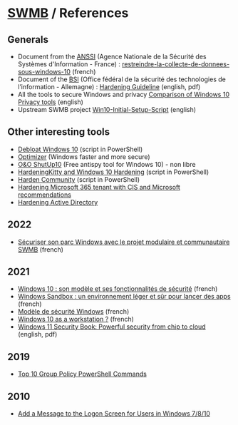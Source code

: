 # [SWMB](README.md) / References

## Generals

* Document from the [ANSSI](https://fr.wikipedia.org/wiki/Agence_nationale_de_la_s%C3%A9curit%C3%A9_des_syst%C3%A8mes_d%27information)
  (Agence Nationale de la Sécurité des Systèmes d'Information - France) :
  [restreindre-la-collecte-de-donnees-sous-windows-10](https://www.ssi.gouv.fr/administration/guide/restreindre-la-collecte-de-donnees-sous-windows-10/)
  (french)
* Document of the [BSI](https://fr.wikipedia.org/wiki/Office_f%C3%A9d%C3%A9ral_de_la_s%C3%A9curit%C3%A9_des_technologies_de_l%27information)
  (Office fédéral de la sécurité des technologies de l’information - Allemagne) :
  [Hardening Guideline](https://www.bsi.bund.de/SharedDocs/Downloads/EN/BSI/Cyber-Security/SiSyPHuS/AP11/Hardening_Guideline.pdf)
  (english, pdf)
* All the tools to secure Windows and privacy 
  [Comparison of Windows 10 Privacy tools](https://www.ghacks.net/2015/08/14/comparison-of-windows-10-privacy-tools/) (english)
* Upstream SWMB project [Win10-Initial-Setup-Script](https://github.com/Disassembler0/Win10-Initial-Setup-Script) (english)

## Other interesting tools

* [Debloat Windows 10](https://github.com/W4RH4WK/Debloat-Windows-10) (script in PowerShell)
* [Optimizer](https://github.com/hellzerg/optimizer) (Windows faster and more secure)
* [O&O ShutUp10](https://www.oo-software.com/en/shutup10) (Free antispy tool for Windows 10) - non libre
* [HardeningKitty and Windows 10 Hardening](https://github.com/0x6d69636b/windows_hardening) (script in PowerShell)
* [Harden Community](https://hardenad.net/) (script in PowerShell)
 * [Hardening Microsoft 365 tenant with CIS and Microsoft recommendations](https://github.com/Harden365/Harden365)
 * [Hardening Active Directory](https://github.com/LoicVeirman/SecureAD)

## 2022

* [Sécuriser son parc Windows avec le projet modulaire et communautaire SWMB](https://hal.archives-ouvertes.fr/hal-03608835) (french)

## 2021

* [Windows 10 : son modèle et ses fonctionnalités de sécurité](https://wonderfall.space/windows-hardening/) (french)
* [Windows Sandbox : un environnement léger et sûr pour lancer des apps](https://wonderfall.space/windows-sandbox/) (french)
* [Modèle de sécurité Windows](https://ilearned.eu.org/secu_windows.html) (french)
* [Windows 10 as a workstation ?](https://linuxfr.org/forums/general-cherche-logiciel/posts/windows-10-as-a-workstation#) (french)
* [Windows 11 Security Book: Powerful security from chip to cloud](https://query.prod.cms.rt.microsoft.com/cms/api/am/binary/RWMyFE) (english, pdf)

## 2019

* [Top 10 Group Policy PowerShell Commands](https://blog.netwrix.com/2019/04/11/top-10-group-policy-powershell-commands/)

## 2010

* [Add a Message to the Logon Screen for Users in Windows 7/8/10](https://helpdeskgeek.com/how-to/add-a-message-to-the-logon-screen-for-users-in-windows/)
